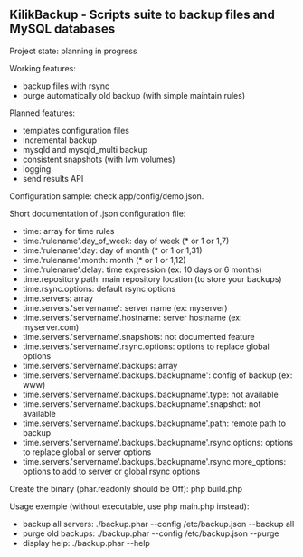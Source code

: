 KilikBackup - Scripts suite to backup files and MySQL databases
--

Project state: planning in progress

Working features:
- backup files with rsync
- purge automatically old backup (with simple maintain rules)

Planned features:
- templates configuration files
- incremental backup
- mysqld and mysqld_multi backup
- consistent snapshots (with lvm volumes)
- logging
- send results API

Configuration sample:
check app/config/demo.json.

Short documentation of .json configuration file:
- time: array for time rules
- time.'rulename'.day_of_week: day of week (* or 1 or 1,7)
- time.'rulename'.day: day of month (* or 1 or 1,31)
- time.'rulename'.month: month (* or 1 or 1,12)
- time.'rulename'.delay: time expression (ex: 10 days or 6 months)
- time.repository.path: main repository location (to store your backups)
- time.rsync.options: default rsync options
- time.servers: array
- time.servers.'servername': server name (ex: myserver)
- time.servers.'servername'.hostname: server hostname (ex: myserver.com)
- time.servers.'servername'.snapshots: not documented feature
- time.servers.'servername'.rsync.options: options to replace global options
- time.servers.'servername'.backups: array
- time.servers.'servername'.backups.'backupname': config of backup (ex: www)
- time.servers.'servername'.backups.'backupname'.type: not available
- time.servers.'servername'.backups.'backupname'.snapshot: not available
- time.servers.'servername'.backups.'backupname'.path: remote path to backup
- time.servers.'servername'.backups.'backupname'.rsync.options: options to replace global or server options
- time.servers.'servername'.backups.'backupname'.rsync.more_options: options to add to server or global rsync options

Create the binary (phar.readonly should be Off): 
php build.php

Usage exemple (without executable, use php main.php instead):
- backup all servers: ./backup.phar --config /etc/backup.json --backup all
- purge old backups: ./backup.phar --config /etc/backup.json --purge
- display help: ./backup.phar --help
